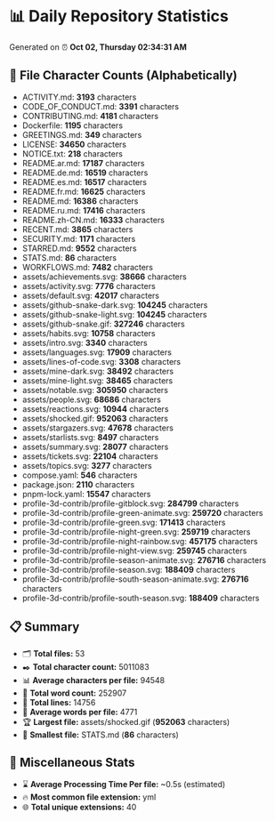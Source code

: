 # 📊 Daily Repository Statistics
Generated on ⏰ **Oct 02, Thursday 02:34:31 AM**

## 📂 File Character Counts (Alphabetically)
- ACTIVITY.md: **3193** characters
- CODE_OF_CONDUCT.md: **3391** characters
- CONTRIBUTING.md: **4181** characters
- Dockerfile: **1195** characters
- GREETINGS.md: **349** characters
- LICENSE: **34650** characters
- NOTICE.txt: **218** characters
- README.ar.md: **17187** characters
- README.de.md: **16519** characters
- README.es.md: **16517** characters
- README.fr.md: **16625** characters
- README.md: **16386** characters
- README.ru.md: **17416** characters
- README.zh-CN.md: **16333** characters
- RECENT.md: **3865** characters
- SECURITY.md: **1171** characters
- STARRED.md: **9552** characters
- STATS.md: **86** characters
- WORKFLOWS.md: **7482** characters
- assets/achievements.svg: **38666** characters
- assets/activity.svg: **7776** characters
- assets/default.svg: **42017** characters
- assets/github-snake-dark.svg: **104245** characters
- assets/github-snake-light.svg: **104245** characters
- assets/github-snake.gif: **327246** characters
- assets/habits.svg: **10758** characters
- assets/intro.svg: **3340** characters
- assets/languages.svg: **17909** characters
- assets/lines-of-code.svg: **3308** characters
- assets/mine-dark.svg: **38492** characters
- assets/mine-light.svg: **38465** characters
- assets/notable.svg: **305950** characters
- assets/people.svg: **68686** characters
- assets/reactions.svg: **10944** characters
- assets/shocked.gif: **952063** characters
- assets/stargazers.svg: **47678** characters
- assets/starlists.svg: **8497** characters
- assets/summary.svg: **28077** characters
- assets/tickets.svg: **22104** characters
- assets/topics.svg: **3277** characters
- compose.yaml: **546** characters
- package.json: **2110** characters
- pnpm-lock.yaml: **15547** characters
- profile-3d-contrib/profile-gitblock.svg: **284799** characters
- profile-3d-contrib/profile-green-animate.svg: **259720** characters
- profile-3d-contrib/profile-green.svg: **171413** characters
- profile-3d-contrib/profile-night-green.svg: **259719** characters
- profile-3d-contrib/profile-night-rainbow.svg: **457175** characters
- profile-3d-contrib/profile-night-view.svg: **259745** characters
- profile-3d-contrib/profile-season-animate.svg: **276716** characters
- profile-3d-contrib/profile-season.svg: **188409** characters
- profile-3d-contrib/profile-south-season-animate.svg: **276716** characters
- profile-3d-contrib/profile-south-season.svg: **188409** characters

## 📋 Summary
- 🗂️ **Total files:** 53
- ✒️ **Total character count:** 5011083
- 📊 **Average characters per file:** 94548
- 📝 **Total word count:** 252907
- 🧾 **Total lines:** 14756
- 📐 **Average words per file:** 4771
- 🏆 **Largest file:** assets/shocked.gif (**952063** characters)
- 🥉 **Smallest file:** STATS.md (**86** characters)

## 🌟 Miscellaneous Stats
- ⌛ **Average Processing Time Per file:** ~0.5s (estimated)
- 🔥 **Most common file extension:** yml
- 🌐 **Total unique extensions:** 40
